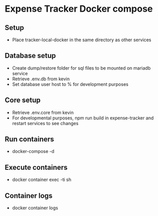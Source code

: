 # Expense Tracker Docker compose

## Setup
- Place tracker-local-docker in the same directory as other services

## Database setup
- Create dump/restore folder for sql files to be mounted on mariadb service
- Retrieve .env.db from kevin
- Set database user host to % for development purposes

## Core setup
- Retrieve .env.core from kevin
- For developmental purposes, npm run build in expense-tracker and restart services to see changes

## Run containers
- docker-compose -d 

## Execute containers
- docker container exec -ti <container id> sh

## Container logs
- docker container logs <container id>
